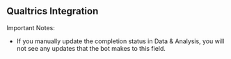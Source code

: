 ## Qualtrics Integration

Important Notes:
* If you manually update the completion status in Data & Analysis, you will not
  see any updates that the bot makes to this field.
